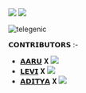 <img src="https://user-images.githubusercontent.com/73097560/115834477-dbab4500-a447-11eb-908a-139a6edaec5c.gif">
<img src="https://user-images.githubusercontent.com/73097560/115834477-dbab4500-a447-11eb-908a-139a6edaec5c.gif">


![telegenic](https://te.legra.ph/file/70e5b4f5a754c1439d42f.jpg)

𝗖𝗢𝗡𝗧𝗥𝗜𝗕𝗨𝗧𝗢𝗥𝗦 :- 

- [𝗔𝗔𝗥𝗨](https://t.me/Aaru_kun) 𝐗 <a href="https://github.com/Blank-sama" alt="Blank-sama"> <img src="https://img.shields.io/badge/Aaru-90302f?logo=github" /></a>
- [𝗟𝗘𝗩𝗜](https://t.me/LeviAckerman1709) 𝐗 <a href="https://github.com/Shauryanoobhai" alt="shauryanoobhai"> <img src="https://img.shields.io/badge/shaurya-90302f?logo=github" /></a>
- [𝗔𝗗𝗜𝗧𝗬𝗔](https://t.me/itzAditya_xD) 𝐗 <a href="https://github.com/ItzRexModZ" alt="ItzRexModZ"> <img src="https://img.shields.io/badge/Aditya-90302f?logo=github" /></a>